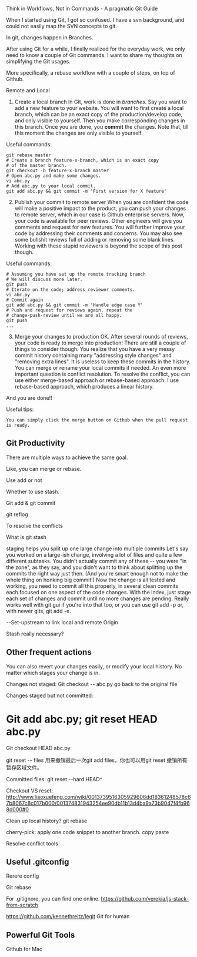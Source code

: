 Think in Workflows, Not in Commands - A pragmatic Git Guide

When I started using Git, I got so confused. I have a svn background, and could not easily map the SVN concepts to git.

In git, changes happen in Branches.

After using Git for a while, I finally realized for the everyday work, we only need to know a couple of Git commands. I want to share my thoughts on simplifying the Git usages.

More specifically, a rebase workflow with a couple of steps, on top of Github.

Remote and Local

1. Create a local branch
In Git, work is done in *branches*. Say you want to add a new feature to your website. You will want to first create a local branch, which can be an exact copy of the production/develop code, and only visible to yourself. Then you make corresponding changes in this branch. Once you are done, you **commit** the changes. Note that, till this moment the changes are only visible to yourself.

Useful commands:

```
git rebase master
# Create a branch feature-x-branch, which is an exact copy 
# of the master branch.
git checkout -b feature-x-branch master  
# Open abc.py and make some changes.
vi abc.py
# Add abc.py to your local commit.
git add abc.py && git commit -m 'First version for X feature'
```

2. Publish your commit to remote server
When you are confident the code will make a positive impact to the product, you can push your changes to remote server, which in our case is Github enterprise servers. Now, your code is available for peer reviews. Other engineers will give you comments and request for new features. You will further improve your code by addressing their comments and concerns. You may also see some bullshit reviews full of adding or removing some blank lines. Working with these stupid reviewers is beyond the scope of this post though.

Useful commands:

```
# Assuming you have set up the remote tracking branch
# We will discuss more later.
git push
# Iterate on the code; address reviewer comments.
vi abc.py
# Commit again
git add abc.py && git commit -m 'Handle edge case Y'
# Push and request for reviews again, repeat the 
# change-push-review until we are all happy.
git push
...
```

3. Merge your changes to production
OK. After several rounds of reviews, your code is ready to merge into production! There are still a couple of things to consider though. You realize that you have a very messy commit history containing many "addressing style changes" and "removing extra lines". It is useless to keep these commits in the history. You can merge or rename your local commits if needed.
An even more important question is conflict resolution. To resolve the conflict, you can use either merge-based approach or rebase-based approach. I use rebase-based approach, which produces a linear history.

And you are done!!

Useful tips:

```
You can simply click the merge button on Github when the pull request is ready.
```

## Git Productivity

There are multiple ways to achieve the same goal.

Like, you can merge or rebase.

Use add or not

Whether to use stash.


Git add & git commit

git reflog

To resolve the conflicts

What is git stash

staging helps you split up one large change into multiple commits
Let's say you worked on a large-ish change, involving a lot of files and quite a few different subtasks. You didn't actually commit any of these -- you were "in the zone", as they say, and you didn't want to think about splitting up the commits the right way just then. (And you're smart enough not to make the whole thing on honking big commit!)
Now the change is all tested and working, you need to commit all this properly, in several clean commits each focused on one aspect of the code changes.
With the index, just stage each set of changes and commit until no more changes are pending. Really works well with git gui if you're into that too, or you can use git add -p or, with newer gits, git add -e.

--Set-upstream to link local and remote
Origin

Stash really necessary?

## Other frequent actions

You can also revert your changes easily, or modify your local history.
No matter which stages your change is in.

Changes not staged: Git checkout -- abc.py go back to the original file

Changes staged but not committed: 
# Git add abc.py; git reset HEAD abc.py
Git checkout HEAD abc.py

git reset -- files 用来撤销最后一次git add files，你也可以用git reset 撤销所有暂存区域文件。

Committed files: git reset --hard HEAD^

Checkout VS reset: http://www.liaoxuefeng.com/wiki/0013739516305929606dd18361248578c67b8067c8c017b000/001374831943254ee90db11b13d4ba9a73b9047f4fb968d000#0

Clean up local history? git rebase

cherry-pick: apply one code snippet to another branch. copy paste

Resolve conflict tools

## Useful .gitconfig

Rerere config

Git rebase

For .gitignore, you can find one online.
https://github.com/verekia/js-stack-from-scratch

https://github.com/kennethreitz/legit
Git for human

## Powerful Git Tools
Github for Mac